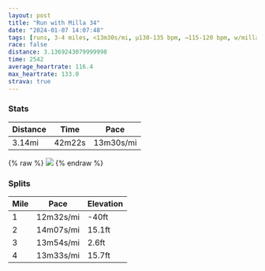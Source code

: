 ```yaml
---
layout: post
title: "Run with Milla 34"
date: "2024-01-07 14:07:48"
tags: [runs, 3-4 miles, <13m30s/mi, μ130-135 bpm, →115-120 bpm, w/milla]
race: false
distance: 3.1369243079999998
time: 2542
average_heartrate: 116.4
max_heartrate: 133.0
strava: true
---
```


### Stats

| Distance | Time | Pace |
|----------|------|------|
|3.14mi|42m22s|13m30s/mi|

{% raw %}
<img src='https://maps.googleapis.com/maps/api/staticmap?maptype=roadmap&path=enc:gfwwFhvsbMQV?JMHANQHMZO`C?ZU`@KBD_@Nj@ZPL^Dv@Ux@Cz@Gh@Id@Ob@CAAIKIM?QNFAVL\JPJ@AI`@F^CB@JRRn@D\T^@\D?@U\Y|AM\Gt@Ml@OZGj@{@rCCVOf@ANL@XLTNFLn@TA@EAYM]]YMYEEDi@rA@PPJ\Fp@T\TRRf@ZhAf@r@`@DDx@`@h@d@n@VTX|AlAF@\P^LL^TXv@PhANf@PdAP^RbDbARL^FR@XP\Hj@\e@fA]hAMXGVUj@St@FFL@\Ol@cB^aBDu@PiAEMy@CSDcA@]MUCm@QQImAc@YGQ?WO_@Eg@OUAgA_@E@SOGA_@[WYOWa@Ic@OyAcAYa@[GsA_As@]a@_@}BkA][YQeAy@g@[]YaB_AQQ[OGAY[s@c@cCaBk@SoBoAOMWk@_A]]Ce@MwAaAWMs@e@uAgA[M[W]M]QYQ_@[gAq@SPu@jCKh@[v@STU`@@FHKRg@Vw@Ji@p@wBTi@N@vAf@VDHARHf@d@J^RTx@XPTd@NfAh@Xd@NDRTp@Xx@TTLTXh@T`@ZBFDVrAd@bBt@JPPNZPF@ZV\N\@t@j@x@f@LVZZZPRPL@ZPFNGECG@IXgAD_@ASDO?o@Fc@b@e@HWTc@?i@CQ&key=AIzaSyC1MId7bFpkLXNAaYhBSTb8jLyiSqzbDtM&size=800x800&markers=color:yellow|label:S|40.75636,-73.99797&markers=color:green|label:F|40.756469999999986,-74.00332000000004'>
{% endraw %}

### Splits

| Mile | Pace | Elevation |
|------|------|-----------|
|1|12m32s/mi|-40ft|
|2|14m07s/mi|15.1ft|
|3|13m54s/mi|2.6ft|
|4|13m33s/mi|15.7ft|
